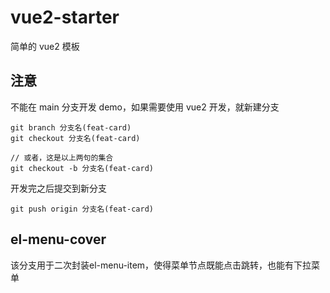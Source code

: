 # vue2-starter

简单的 vue2 模板

## 注意

不能在 main 分支开发 demo，如果需要使用 vue2 开发，就新建分支

```
git branch 分支名(feat-card)
git checkout 分支名(feat-card)

// 或者，这是以上两句的集合
git checkout -b 分支名(feat-card)
```

开发完之后提交到新分支

```
git push origin 分支名(feat-card)
```
## el-menu-cover
该分支用于二次封装el-menu-item，使得菜单节点既能点击跳转，也能有下拉菜单